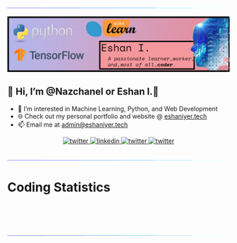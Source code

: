 ![Glowing Bar](/assets/glowing-bar.gif)


![image](/assets/banner.png)



## 👋 Hi, I’m @Nazchanel or Eshan I.👋

- 🤖 I’m interested in Machine Learning, Python, and Web Development
- 🌐 Check out my personal portfolio and website @ [eshaniyer.tech](https://eshaniyer.tech)
- 📫 Email me at [admin@eshaniyer.tech](mailto:admin@eshaniyer.tech)
<p align="center">

<a href="https://eshaniyer.tech" target="_blank">
<img src=https://img.shields.io/badge/website-1b5568?&style=for-the-badge&logo=world&logoColor=white alt=twitter style="margin-bottom: 10px;" />
</a>
<a href="https://www.linkedin.com/in/kulfieshan" target="_blank">
<img src=https://img.shields.io/badge/linkedin-%231E77B5.svg?&style=for-the-badge&logo=linkedin&logoColor=white alt=linkedin style="margin-bottom: 10px;" />
</a>
<a href="https://twitter.com/eshaniyer06" target="_blank">
<img src=https://img.shields.io/badge/twitter-%2300acee.svg?&style=for-the-badge&logo=twitter&logoColor=white alt=twitter style="margin-bottom: 10px;" />
</a>
<a href="mailto:admin@eshaniyer.tech" target="_blank">
<img src=https://img.shields.io/badge/gmail-D14836?&style=for-the-badge&logo=gmail&logoColor=white alt=twitter style="margin-bottom: 10px;" />
</a>

</p>

![Glowing Bar](/assets/glowing-bar.gif)
# Coding Statistics


<p align="left">
  <img width="48%" src="https://github-readme-stats.vercel.app/api?username=Nazchanel&show_icons=true&theme=tokyonight&count_private=true&include_all_commits=true&custom_title=GitHub%20Stats"  alt=""/> 
  <img width="48%" src="https://github-readme-streak-stats.herokuapp.com/?user=Nazchanel&theme=tokyonight"  alt=""/>

</p>
<p align="center">

[//]: # (  <img width="48%" src="https://github-readme-stats.vercel.app/api/top-langs/?username=Nazchanel&langs_count=5&theme=gotham&border_radius=20&border_color=960606&card_width=500"  alt=""/>)
<img width="48%" src="https://github-readme-stats.vercel.app/api/wakatime?username=Nazchanel&layout=compact&theme=gotham&border_radius=20&border_color=960606&custom_title=Coding%20Time&card_width=999"  alt=""/>
</p>

![Glowing Bar](/assets/glowing-bar.gif)

<!--

Here are some ideas to get you started:

- 🔭 I’m currently working on ...
- 🌱 I’m currently learning ...
- 👯 I’m looking to collaborate on ...
- 🤔 I’m looking for help with ...
- 💬 Ask me about ...
-  How to reach me: ...
- 😄 Pronouns: ...
- ⚡ Fun fact: ...
-->
